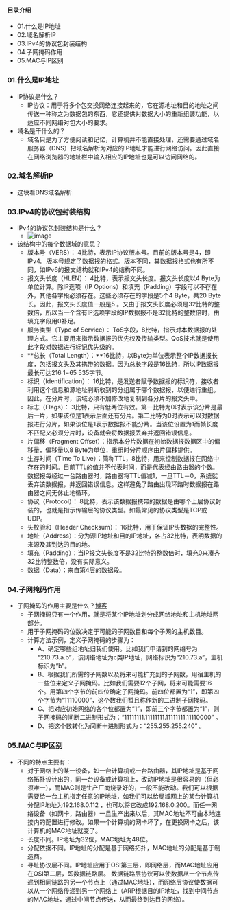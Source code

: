 #### 目录介绍
- 01.什么是IP地址
- 02.域名解析IP
- 03.IPv4的协议包封装结构
- 04.子网掩码作用
- 05.MAC与IP区别




### 01.什么是IP地址
- IP协议是什么？
    - IP协议：用于将多个包交换网络连接起来的，它在源地址和目的地址之间传送一种称之为数据包的东西，它还提供对数据大小的重新组装功能，以适应不同网络对包大小的要求。
- 域名是干什么的？
    - 域名只是为了方便阅读和记忆，计算机并不能直接处理，还需要通过域名服务器（DNS）把域名解析为对应的IP地址才能进行网络访问。因此直接在网络浏览器的地址栏中输入相应的IP地址也是可以访问网络的。


### 02.域名解析IP
- 这块看DNS域名解析


### 03.IPv4的协议包封装结构
- IPv4的协议包封装结构是什么？
    - ![image](https://upload-images.jianshu.io/upload_images/4432347-69cc68077a40f157.png?imageMogr2/auto-orient/strip%7CimageView2/2/w/1240)
- 该结构中的每个数据域的意思？
    - 版本号（VERS）： 4比特，表示IP协议版本号。目前的版本号是4，即IPv4。版本号规定了数据报的格式。版本不同，其数据报格式也有所不同，如IPv6的报文结构就和IPv4的结构不同。
    - 报文头长度（HLEN）： 4比特，表示报文头长度。报文头长度以4 Byte为单位计算。除IP选项（IP Options）和填充（Padding）字段可以不存在外，其他各字段必须存在。这些必须存在的字段是5个4 Byte，共20 Byte长。因此，报文头长度值一般是5 。又由于报文头长度必须是32比特的整数倍，所以当一个含有IP选项字段的IP数据报不是32比特的整数倍时，由填充字段用0补足。
    - 服务类型（Type of Service）： ToS字段，8比特，指示对本数据报的处理方式。它主要用来指示数据报的优先权及传输类型。QoS技术就是使用此字段对数据进行标记优先级的。
    - **总长（Total Length）：**16比特，以Byte为单位表示整个IP数据报长度，包括报文头及其携带的数据。因为总长字段是16比特，所以IP数据报最长可达216 1=65 535字节。
    - 标识（Identification）： 16比特，是发送者赋予数据报的标识符，接收者利用这个信息和源地址判断收到的分组属于哪个数据报，以便进行重组。因此，在分片时，该域必须不加修改地复制到各分片的报文头中。
    - 标志（Flags）： 3比特，只有低两位有效。第一比特为0时表示该分片是最后一片，如果该位是1表示后面还有分片。第二比特为0时表示可以对数据报进行分片，如果该位是1表示数据报不能分片。当该位设置为1而帧长度不匹配又必须分片时，设备就会将数据报丢弃并返回错误信息。
    - 片偏移（Fragment Offset）：指示本分片数据在初始数据报数据区中的偏移量，偏移量以8 Byte为单位，重组时分片顺序由片偏移提供。
    - 生存时间（Time To Live）：简称TTL，8比特，用来控制数据报在网络中存在的时间。目前TTL的值并不代表时间，而是代表经由路由器的个数。数据报每经过一台路由器时，路由器将TTL值减1，一旦TTL＝0，系统就丢弃该数据报，并返回错误信息。这样避免了路由出现环路时数据报在路由器之间无休止地循环。
    - 协议（Protocol）： 8比特，表示该数据报携带的数据是由哪个上层协议封装的，也就是指示传输层的协议类型。如最常见的协议类型是TCP或UDP。
    - 头校验和（Header Checksum）： 16比特，用于保证IP头数据的完整性。
    - 地址（Address）：分为源IP地址和目的IP地址，各占32比特，表明数据的来源及其到达的目的地。
    - 填充（Padding）：当IP报文头长度不是32比特的整数倍时，填充0来凑齐32比特整数倍，没有实际意义。
    - 数据（Data）：来自第4层的数据段。



### 04.子网掩码作用
- 子网掩码的作用主要是什么？[博客](https://github.com/yangchong211/YCBlogs)
    - 子网掩码只有一个作用，就是将某个IP地址划分成网络地址和主机地址两部分。
    - 用于子网掩码的位数决定于可能的子网数目和每个子网的主机数目。
    - 计算方法示例，定义子网掩码的步骤为：
        - A、确定哪些组地址归我们使用。比如我们申请到的网络号为 “210.73.a.b”，该网络地址为c类IP地址，网络标识为“210.73.a”，主机标识为“b”。
        - B、根据我们所需的子网数以及将来可能扩充到的子网数，用宿主机的一些位来定义子网掩码。比如我们需要12个子网，将来可能需要16个。用第四个字节的前四位确定子网掩码。前四位都置为“1”，即第四个字节为“11110000”，这个数我们暂且称作新的二进制子网掩码。
        - C、把对应初始网络的各个位都置为“1”，即前三个字节都置为“1”，则子网掩码的间断二进制形式为：“11111111.11111111.11111111.11110000” 。
        - D、把这个数转化为间断十进制形式为：“255.255.255.240” 。


### 05.MAC与IP区别
- 不同的特点主要有：
    - 对于网络上的某一设备，如一台计算机或一台路由器，其IP地址是基于网络拓扑设计出的，同一台设备或计算机上，改动IP地址是很容易的（但必须唯一），而MAC则是生产厂商烧录好的，一般不能改动。我们可以根据需要给一台主机指定任意的IP地址，如我们可以给局域网上的某台计算机分配IP地址为192.168.0.112 ，也可以将它改成192.168.0.200。而任一网络设备（如网卡，路由器）一旦生产出来以后，其MAC地址不可由本地连接内的配置进行修改。如果一个计算机的网卡坏了，在更换网卡之后，该计算机的MAC地址就变了。
    - 长度不同。IP地址为32位，MAC地址为48位。
    - 分配依据不同。IP地址的分配是基于网络拓扑，MAC地址的分配是基于制造商。
    - 寻址协议层不同。IP地址应用于OSI第三层，即网络层，而MAC地址应用在OSI第二层，即数据链路层。 数据链路层协议可以使数据从一个节点传递到相同链路的另一个节点上（通过MAC地址），而网络层协议使数据可以从一个网络传递到另一个网络上（ARP根据目的IP地址，找到中间节点的MAC地址，通过中间节点传送，从而最终到达目的网络）。


